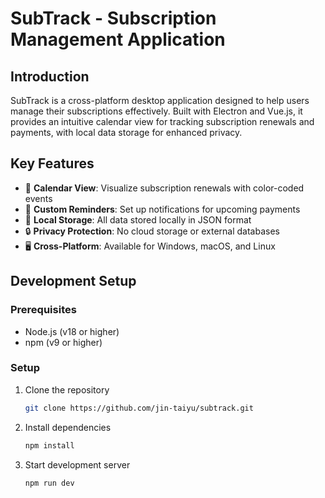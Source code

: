 # SubTrack - Subscription Management Application

## Introduction
SubTrack is a cross-platform desktop application designed to help users manage their subscriptions effectively. Built with Electron and Vue.js, it provides an intuitive calendar view for tracking subscription renewals and payments, with local data storage for enhanced privacy.

## Key Features
- 📅 **Calendar View**: Visualize subscription renewals with color-coded events
- 🔔 **Custom Reminders**: Set up notifications for upcoming payments
- 💾 **Local Storage**: All data stored locally in JSON format
- 🔒 **Privacy Protection**: No cloud storage or external databases
- 🖥️ **Cross-Platform**: Available for Windows, macOS, and Linux

## Development Setup

### Prerequisites
- Node.js (v18 or higher)
- npm (v9 or higher)

### Setup
1. Clone the repository
   ```bash
   git clone https://github.com/jin-taiyu/subtrack.git
   ```
2. Install dependencies
   ```bash
   npm install
   ```
3. Start development server
   ```bash
   npm run dev
   ```
